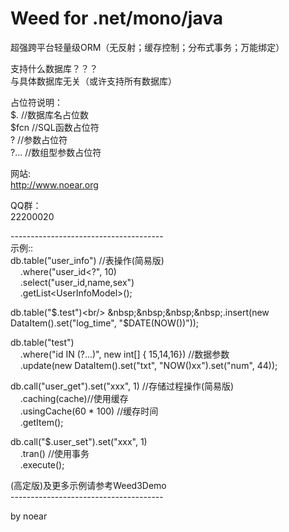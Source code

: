 # Weed for .net/mono/java
超强跨平台轻量级ORM（无反射；缓存控制；分布式事务；万能绑定）<br/>

支持什么数据库？？？<br/>
与具体数据库无关（或许支持所有数据库）<br/>

占位符说明：<br/>
 $.       //数据库名占位数<br/>
 $fcn     //SQL函数占位符<br/>
 ?        //参数占位符<br/>
 ?...     //数组型参数占位符<br/>

网站:<br/>
 http://www.noear.org<br/>

QQ群：<br/>
 22200020<br/>
 
--------------------------------------<br/>
示例::<br/>
db.table("user_info") //表操作(简易版)<br/>
&nbsp;&nbsp;&nbsp;&nbsp;.where("user_id<?", 10)<br/>
&nbsp;&nbsp;&nbsp;&nbsp;.select("user_id,name,sex")<br/>
&nbsp;&nbsp;&nbsp;&nbsp;.getList&lt;UserInfoModel&gt;();<br/>

db.table("$.test")<br/>
&nbsp;&nbsp;&nbsp;&nbsp;.insert(new DataItem().set("log_time", "$DATE(NOW())"));<br/>

db.table("test")<br/>
&nbsp;&nbsp;&nbsp;&nbsp;.where("id IN (?...)", new int[] { 15,14,16}) //数据参数<br/>
&nbsp;&nbsp;&nbsp;&nbsp;.update(new DataItem().set("txt", "NOW()xx").set("num", 44)); <br/>

db.call("user_get").set("xxx", 1) //存储过程操作(简易版)<br/>
&nbsp;&nbsp;&nbsp;&nbsp;.caching(cache)//使用缓存<br/>
&nbsp;&nbsp;&nbsp;&nbsp;.usingCache(60 * 100) //缓存时间<br/>
&nbsp;&nbsp;&nbsp;&nbsp;.getItem<UserInfoModel>(); <br/>

db.call("$.user_set").set("xxx", 1) <br/>
&nbsp;&nbsp;&nbsp;&nbsp;.tran() //使用事务<br/>
&nbsp;&nbsp;&nbsp;&nbsp;.execute();<br/>
  
(高定版)及更多示例请参考Weed3Demo <br/>
--------------------------------------<br/>

by noear
